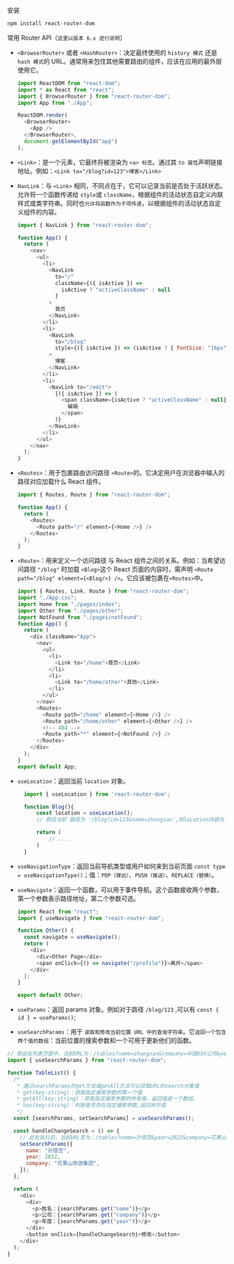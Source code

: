 安装

```js
npm install react-router-dom
```

常用 Router API（`这里以版本 6.x 进行说明`）

- `<BrowserRouter>` 或者 `<HashRouter>`：决定最终使用的 `history 模式` 还是 `hash 模式`的 URL。通常用来包住其他需要路由的组件，应该在应用的最外层使用它。

  ```js
  import ReactDOM from "react-dom";
  import * as React from "react";
  import { BrowserRouter } from "react-router-dom";
  import App from "./App";

  ReactDOM.render(
    <BrowserRouter>
      <App />
    </BrowserRouter>,
    document.getElementById("app")
  );
  ```

- `<Link>`：是一个元素，它最终将被渲染为 `<a> 标签`。通过其 `to 属性`声明链接地址。例如：`<Link to="/blog?id=123">博客</Link>`

- `NavLink`：与 `<Link>` 相同，不同点在于，它可以记录当前是否处于活跃状态。允许将一个函数传递给 `style`或 `className`，根据组件的活动状态自定义内联样式或类字符串。同时也`允许将函数作为子项传递`，以根据组件的活动状态自定义组件的内容。

  ```js
  import { NavLink } from "react-router-dom";

  function App() {
    return (
      <nav>
        <ul>
          <li>
            <NavLink
              to="/"
              className={({ isActive }) =>
                isActive ? "activeClassName" : null
              }
            >
              首页
            </NavLink>
          </li>
          <li>
            <NavLink
              to="/blog"
              style={({ isActive }) => (isActive ? { fontSize: "16px" } : null)}
            >
              博客
            </NavLink>
          </li>
          <li>
            <NavLink to="/edit">
              {({ isActive }) => (
                <span className={isActive ? "activeClassName" : null}>
                  编辑
                </span>
              )}
            </NavLink>
          </li>
        </ul>
      </nav>
    );
  }
  ```

- `<Routes>`：用于包裹路由访问路径 `<Route>`的。它决定用户在浏览器中输入的路径对应加载什么 React 组件。

  ```js
  import { Routes, Route } from "react-router-dom";

  function App() {
    return (
      <Routes>
        <Route path="/" element={<Home />} />
      </Routes>
    );
  }
  ```

- `<Route>`：用来定义一个访问路径 与 React 组件之间的关系。例如：当希望访问路径 `"/blog"` 时加载 `<Blog>`这个 React 页面的内容时，需声明 `<Route path="/blog" element={<Blog/>} />`。它应该被包裹在`<Routes>`中。

  ```js
  import { Routes, Link, Route } from "react-router-dom";
  import "./App.css";
  import Home from "./pages/index";
  import Other from "./pages/other";
  import NotFound from "./pages/notFound";
  function App() {
    return (
      <div className="App">
        <nav>
          <ul>
            <li>
              <Link to="/home">首页</Link>
            </li>
            <li>
              <Link to="/home/other">其他</Link>
            </li>
          </ul>
        </nav>
        <Routes>
          <Route path="/home" element={<Home />} />
          <Route path="/home/other" element={<Other />} />
          <!-- 404 -->
          <Route path="*" element={<NotFound />} />
        </Routes>
      </div>
    );
  }
  export default App;
  ```

- `useLocation`：返回当前 `location` 对象。

  ```js
    import { useLocation } from 'react-router-dom';

    function Blog(){
        const location = useLocation();
        // 假设当前 路径为 '/blog?id=123&name=zhangsan',则location内容为：{ pathname: "/other",search: "?id=123&name=zhangsan",hash: "",state: null,key: "default" }

        return (
            // ....
        )
    }
  ```

- `useNavigationType`：返回当前导航类型或用户如何来到当前页面 `const type = useNavigationType()`；值：`POP（弹出）`、`PUSH（推送）`、`REPLACE（替换）`。
- `useNavigate`：返回一个函数，可以用于事件导航。这个函数接收两个参数，第一个参数表示路径地址，第二个参数可选。

  ```js
  import React from "react";
  import { useNavigate } from "react-router-dom";

  function Other() {
    const navigate = useNavigate();
    return (
      <div>
        <div>Other Page</div>
        <span onClick={() => navigate("/profile")}>离开</span>
      </div>
    );
  }

  export default Other;
  ```

- `useParams`：返回 params 对象。例如对于路径 `/blog/123` ,可以有 `const { id } = useParams()`;
- `useSearchParams`：用于 `读取和修改当前位置 URL 中的查询字符串`。它`返回一个包含两个值的数组`：当前位置的搜索参数和一个可用于更新他们的函数。

```js
// 假设在列表页面中，当前URL为：/tables?name=zhangsan&company=中国XXX公司&year=2021
import { useSearchParams } from "react-router-dom";

function TableList() {
  /*
   * 通过searchParams的get方法或getAll方法可以获取URL的search对象值
   * get(key:string)：获取指定搜索参数的第一个值
   * getAll(key:string)：获取指定搜索参数的所有值，返回值是一个数组。
   * has(key:string)：判断是否存在指定搜索参数,返回布尔值
   */
  const [searchParams, setSearchParams] = useSearchParams();

  const handleChangeSearch = () => {
    // 此处执行后，当前URL变为：/tables?name=孙悟空&year=2022&company=花果山旅游集团
    setSearchParams({
      name: "孙悟空",
      year: 2022,
      company: "花果山旅游集团",
    });
  };

  return (
    <div>
      <div>
        <p>姓名：{searchParams.get("name")}</p>
        <p>公司：{searchParams.get("company")}</p>
        <p>年度：{searchParams.get("year")}</p>
      </div>
      <button onClick={handleChangeSearch}>修改</button>
    </div>
  );
}
```
